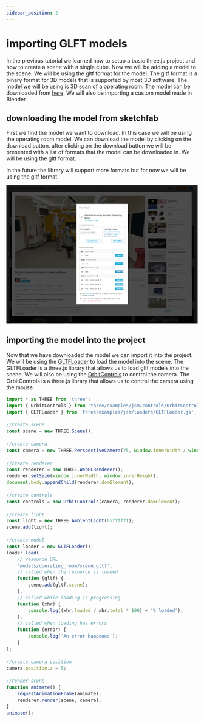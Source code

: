 ```yaml
---
sidebar_position: 2
---
```


# importing GLFT models

In the previous tutorial we learned how to setup a basic three.js project and how to create a scene with a single cube. Now we will be adding a model to the scene. We will be using the gltf format for the model. The gltf format is a binary format for 3D models that is supported by most 3D software. The model we will be using is 3D scan of a operating room. The model can be downloaded from [here](https://sketchfab.com/3d-models/charite-university-hospital-operating-room-9ec46c4d615a4581a235eebfb162f574). We will also be importing a custom model made in Blender.

## downloading the model from sketchfab
First we find the model we want to download. In this case we will be using the operating room model. We can download the model by clicking on the download button.
after clicking on the download button we will be presented with a list of formats that the model can be downloaded in. We will be using the gltf format.

In the future the library will support more formats but for now we will be using the gltf format.

![sketchfab](../img/sketchfab_download_model.png)

## importing the model into the project

Now that we have downloaded the model we can import it into the project. We will be using the [GLTFLoader](https://threejs.org/docs/#examples/en/loaders/GLTFLoader) to load the model into the scene. The GLTFLoader is a three.js library that allows us to load gltf models into the scene. We will also be using the [OrbitControls](https://threejs.org/docs/#examples/en/controls/OrbitControls) to control the camera. The OrbitControls is a three.js library that allows us to control the camera using the mouse.

```javascript
import * as THREE from 'three';
import { OrbitControls } from 'three/examples/jsm/controls/OrbitControls.js';
import { GLTFLoader } from 'three/examples/jsm/loaders/GLTFLoader.js';

//create scene
const scene = new THREE.Scene();

//create camera
const camera = new THREE.PerspectiveCamera(75, window.innerWidth / window.innerHeight, 0.1, 1000);

//create renderer
const renderer = new THREE.WebGLRenderer();
renderer.setSize(window.innerWidth, window.innerHeight);
document.body.appendChild(renderer.domElement);

//create controls
const controls = new OrbitControls(camera, renderer.domElement);

//create light
const light = new THREE.AmbientLight(0xffffff);
scene.add(light);

//create model
const loader = new GLTFLoader();
loader.load(
    // resource URL
    'models/operating_room/scene.gltf',
    // called when the resource is loaded
    function (gltf) {
        scene.add(gltf.scene);
    },
    // called while loading is progressing
    function (xhr) {
        console.log((xhr.loaded / xhr.total * 100) + '% loaded');
    },
    // called when loading has errors
    function (error) {
        console.log('An error happened');
    }
);

//create camera position
camera.position.z = 5;

//render scene
function animate() {
    requestAnimationFrame(animate);
    renderer.render(scene, camera);
}
animate();
```
